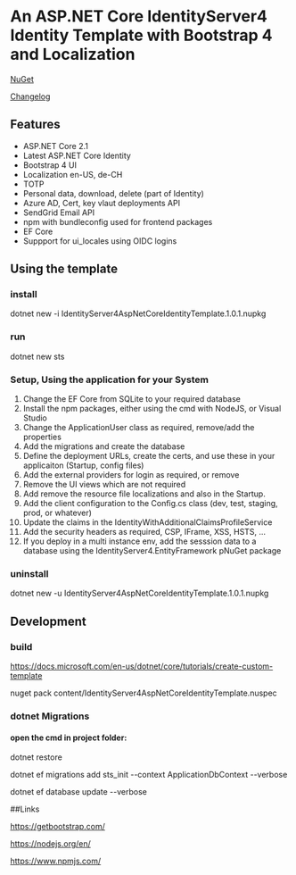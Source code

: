 # An ASP.NET Core IdentityServer4 Identity Template with Bootstrap 4 and Localization

[NuGet](https://www.nuget.org/packages/IdentityServer4AspNetCoreIdentityTemplate/) 

[Changelog](https://github.com/damienbod/IdentityServer4AspNetCoreIdentityTemplate/blob/master/Changelog.md) 

## Features

- ASP.NET Core 2.1
- Latest ASP.NET Core Identity
- Bootstrap 4 UI
- Localization en-US, de-CH
- TOTP
- Personal data, download, delete (part of Identity)
- Azure AD, Cert, key vlaut deployments API
- SendGrid Email API
- npm with bundleconfig used for frontend packages
- EF Core 
- Suppport for ui_locales using OIDC logins

## Using the template

### install

dotnet new -i IdentityServer4AspNetCoreIdentityTemplate.1.0.1.nupkg

### run 

dotnet new sts

### Setup, Using the application for your System

1. Change the EF Core from SQLite to your required database
2. Install the npm packages, either using the cmd with NodeJS, or Visual Studio 
3. Change the ApplicationUser class as required, remove/add the properties
4. Add the migrations and create the database
5. Define the deployment URLs, create the certs, and use these in your applicaiton (Startup, config files)
6. Add the external providers for login as required, or remove
7. Remove the UI views which are not required
8. Add remove the resource file localizations and also in the Startup.
9. Add the client configuration to the Config.cs class (dev, test, staging, prod, or whatever)
10. Update the claims in the IdentityWithAdditionalClaimsProfileService
11. Add the security headers as required, CSP, IFrame, XSS, HSTS, ...
12. If you deploy in a multi instance env, add the sesssion data to a database using the IdentityServer4.EntityFramework pNuGet package

### uninstall

dotnet new -u IdentityServer4AspNetCoreIdentityTemplate.1.0.1.nupkg

## Development

### build

https://docs.microsoft.com/en-us/dotnet/core/tutorials/create-custom-template

nuget pack content/IdentityServer4AspNetCoreIdentityTemplate.nuspec

### dotnet Migrations

#### open the cmd in project folder:

dotnet restore

dotnet ef migrations add sts_init --context ApplicationDbContext --verbose

dotnet ef database update  --verbose

##Links

https://getbootstrap.com/

https://nodejs.org/en/

https://www.npmjs.com/
